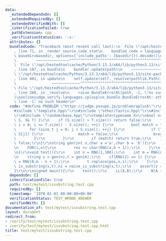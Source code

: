 ```yaml
---
data:
  _extendedDependsOn: []
  _extendedRequiredBy: []
  _extendedVerifiedWith: []
  _isVerificationFailed: true
  _pathExtension: cpp
  _verificationStatusIcon: ':x:'
  attributes: {}
  bundledCode: "Traceback (most recent call last):\n  File \"/opt/hostedtoolcache/Python/3.13.3/x64/lib/python3.13/site-packages/onlinejudge_verify/documentation/build.py\"\
    , line 71, in _render_source_code_stat\n    bundled_code = language.bundle(stat.path,\
    \ basedir=basedir, options={'include_paths': [basedir]}).decode()\n          \
    \         ~~~~~~~~~~~~~~~^^^^^^^^^^^^^^^^^^^^^^^^^^^^^^^^^^^^^^^^^^^^^^^^^^^^^^^^^^^^^^^^^^\n\
    \  File \"/opt/hostedtoolcache/Python/3.13.3/x64/lib/python3.13/site-packages/onlinejudge_verify/languages/cplusplus.py\"\
    , line 187, in bundle\n    bundler.update(path)\n    ~~~~~~~~~~~~~~^^^^^^\n  File\
    \ \"/opt/hostedtoolcache/Python/3.13.3/x64/lib/python3.13/site-packages/onlinejudge_verify/languages/cplusplus_bundle.py\"\
    , line 401, in update\n    self.update(self._resolve(pathlib.Path(included), included_from=path))\n\
    \                ~~~~~~~~~~~~~^^^^^^^^^^^^^^^^^^^^^^^^^^^^^^^^^^^^^^^^^^^^\n \
    \ File \"/opt/hostedtoolcache/Python/3.13.3/x64/lib/python3.13/site-packages/onlinejudge_verify/languages/cplusplus_bundle.py\"\
    , line 260, in _resolve\n    raise BundleErrorAt(path, -1, \"no such header\"\
    )\nonlinejudge_verify.languages.cplusplus_bundle.BundleErrorAt: other/fastio.hpp:\
    \ line -1: no such header\n"
  code: "#define PROBLEM \"https://judge.yosupo.jp/problem/aplusb\"\r\n\r\n\r\n\r\n\
    #include \"template.hpp\"\r\n#include \"other/fastio.hpp\"\r\n#include \"string/is_substring.hpp\"\
    \r\n#include \"random/base.hpp\"\r\ntemplate<typename X>\r\nbool naive_is_substring(X&\
    \ S, X& T) {\r\n    if (S.size() > T.size()) return false;\r\n    for (size_t\
    \ i = 0; i <= T.size() - S.size(); ++i) {\r\n        bool match = true;\r\n  \
    \      for (size_t j = 0; j < S.size(); ++j) {\r\n            if (T[i + j] !=\
    \ S[j]) {\r\n                match = false;\r\n                break;\r\n    \
    \        }\r\n        }\r\n        if (match) return true;\r\n    }\r\n    return\
    \ false;\r\n}\r\nstring gen(int n,char a ='a',char b = 'b'){\r\n    string res;\r\
    \n    FOR(i,n){\r\n        res += char(RNG(a,b + 1));\r\n    }\r\n    return res;\r\
    \n}\r\nvoid test(){\r\n    int n = RNG(1,100);\r\n    int m = RNG(n,200);\r\n\r\
    \n    string s = gen(n),t = gen(m);\r\n    if(RNG(2) == 1) {\r\n        int pos\
    \ = RNG(0,m - n + 1);\r\n        t.replace(pos,n,s);\r\n    }\r\n    bool z =\
    \ is_substring(s,t),ni = naive_is_substring(s,t);\r\n    assert(z == ni);\r\n\
    }\r\n\r\nsigned main(){\r\n    test();\r\n    LL(A,B);\r\n    W(A + B);\r\n}"
  dependsOn: []
  isVerificationFile: true
  path: test/mytest/issubstring.test.cpp
  requiredBy: []
  timestamp: '1970-01-01 00:00:00+00:00'
  verificationStatus: TEST_WRONG_ANSWER
  verifiedWith: []
documentation_of: test/mytest/issubstring.test.cpp
layout: document
redirect_from:
- /verify/test/mytest/issubstring.test.cpp
- /verify/test/mytest/issubstring.test.cpp.html
title: test/mytest/issubstring.test.cpp
---
```

